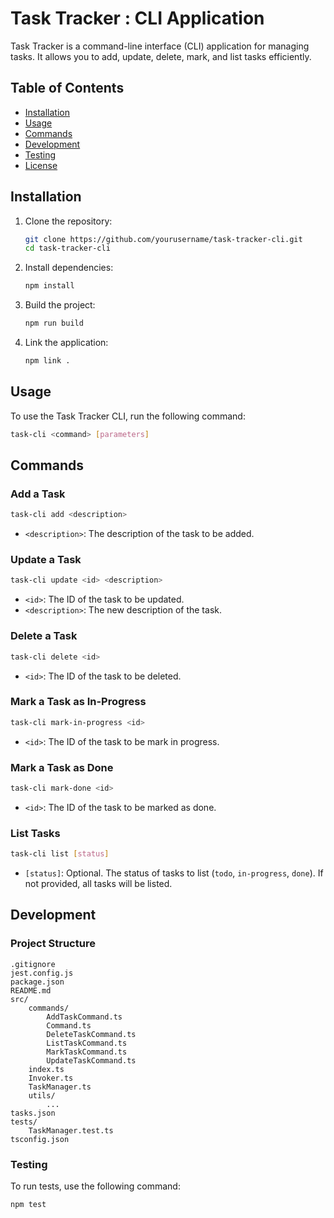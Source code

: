 # Task Tracker : CLI Application

Task Tracker is a command-line interface (CLI) application for managing tasks. It allows you to add, update, delete, mark, and list tasks efficiently.

## Table of Contents

- [Installation](#installation)
- [Usage](#usage)
- [Commands](#commands)
- [Development](#development)
- [Testing](#testing)
- [License](#license)

## Installation

1. Clone the repository:

   ```sh
   git clone https://github.com/yourusername/task-tracker-cli.git
   cd task-tracker-cli
   ```

2. Install dependencies:

   ```sh
   npm install
   ```

3. Build the project:

   ```sh
   npm run build
   ```

4. Link the application:
   ```sh
   npm link .
   ```

## Usage

To use the Task Tracker CLI, run the following command:

```sh
task-cli <command> [parameters]
```

## Commands

### Add a Task

```sh
task-cli add <description>
```

- `<description>`: The description of the task to be added.

### Update a Task

```sh
task-cli update <id> <description>
```

- `<id>`: The ID of the task to be updated.
- `<description>`: The new description of the task.

### Delete a Task

```sh
task-cli delete <id>
```

- `<id>`: The ID of the task to be deleted.

### Mark a Task as In-Progress

```sh
task-cli mark-in-progress <id>
```

- `<id>`: The ID of the task to be mark in progress.

### Mark a Task as Done

```sh
task-cli mark-done <id>
```

- `<id>`: The ID of the task to be marked as done.

### List Tasks

```sh
task-cli list [status]
```

- `[status]`: Optional. The status of tasks to list (`todo`, `in-progress`, `done`). If not provided, all tasks will be listed.

## Development

### Project Structure

```
.gitignore
jest.config.js
package.json
README.md
src/
    commands/
        AddTaskCommand.ts
        Command.ts
        DeleteTaskCommand.ts
        ListTaskCommand.ts
        MarkTaskCommand.ts
        UpdateTaskCommand.ts
    index.ts
    Invoker.ts
    TaskManager.ts
    utils/
        ...
tasks.json
tests/
    TaskManager.test.ts
tsconfig.json
```

### Testing

To run tests, use the following command:

```sh
npm test
```
